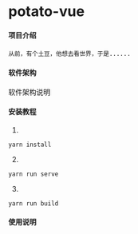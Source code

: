 # potato-vue

#### 项目介绍
	从前，有个土豆，他想去看世界，于是......


#### 软件架构
软件架构说明


#### 安装教程
1. 
```
yarn install
```

2. 
```
yarn run serve
```

3. 
```
yarn run build
```


#### 使用说明

